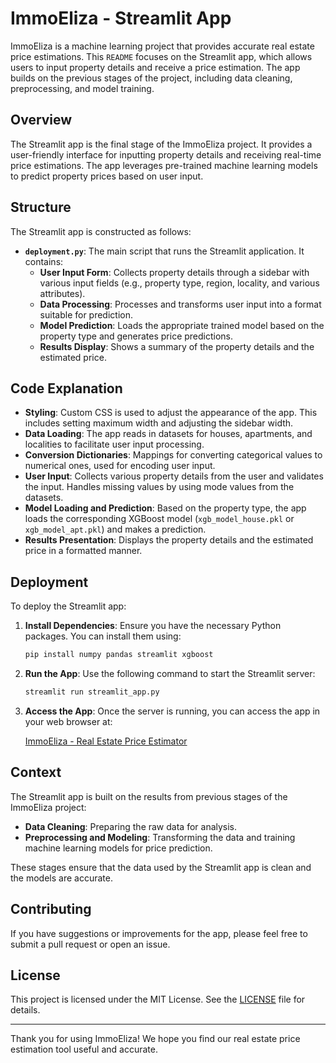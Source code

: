 # ImmoEliza - Streamlit App

ImmoEliza is a machine learning project that provides accurate real estate price estimations. This `README` focuses on the Streamlit app, which allows users to input property details and receive a price estimation. The app builds on the previous stages of the project, including data cleaning, preprocessing, and model training.

## Overview

The Streamlit app is the final stage of the ImmoEliza project. It provides a user-friendly interface for inputting property details and receiving real-time price estimations. The app leverages pre-trained machine learning models to predict property prices based on user input.

## Structure

The Streamlit app is constructed as follows:

- **`deployment.py`**: The main script that runs the Streamlit application. It contains:
  - **User Input Form**: Collects property details through a sidebar with various input fields (e.g., property type, region, locality, and various attributes).
  - **Data Processing**: Processes and transforms user input into a format suitable for prediction.
  - **Model Prediction**: Loads the appropriate trained model based on the property type and generates price predictions.
  - **Results Display**: Shows a summary of the property details and the estimated price.

## Code Explanation

- **Styling**: Custom CSS is used to adjust the appearance of the app. This includes setting maximum width and adjusting the sidebar width.
- **Data Loading**: The app reads in datasets for houses, apartments, and localities to facilitate user input processing.
- **Conversion Dictionaries**: Mappings for converting categorical values to numerical ones, used for encoding user input.
- **User Input**: Collects various property details from the user and validates the input. Handles missing values by using mode values from the datasets.
- **Model Loading and Prediction**: Based on the property type, the app loads the corresponding XGBoost model (`xgb_model_house.pkl` or `xgb_model_apt.pkl`) and makes a prediction.
- **Results Presentation**: Displays the property details and the estimated price in a formatted manner.

## Deployment

To deploy the Streamlit app:

1. **Install Dependencies**: Ensure you have the necessary Python packages. You can install them using:

    ```bash
    pip install numpy pandas streamlit xgboost
    ```

2. **Run the App**: Use the following command to start the Streamlit server:

    ```bash
    streamlit run streamlit_app.py
    ```

3. **Access the App**: Once the server is running, you can access the app in your web browser at:

    [ImmoEliza - Real Estate Price Estimator](https://immo-eliza-belgium.streamlit.app/)

## Context

The Streamlit app is built on the results from previous stages of the ImmoEliza project:

- **Data Cleaning**: Preparing the raw data for analysis.
- **Preprocessing and Modeling**: Transforming the data and training machine learning models for price prediction.

These stages ensure that the data used by the Streamlit app is clean and the models are accurate.

## Contributing

If you have suggestions or improvements for the app, please feel free to submit a pull request or open an issue.

## License

This project is licensed under the MIT License. See the [LICENSE](LICENSE) file for details.

---

Thank you for using ImmoEliza! We hope you find our real estate price estimation tool useful and accurate.
